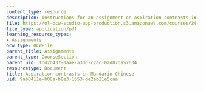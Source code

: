 ```yaml
---
content_type: resource
description: Instructions for an assignment on aspiration contrasts in Mandarin Chinese.
file: https://ol-ocw-studio-app-production.s3.amazonaws.com/courses/24-910-topics-in-linguistic-theory-laboratory-phonology-spring-2007/9ab8411eb08ab8e31653de2ab21e5caa_mandarin.pdf
file_type: application/pdf
learning_resource_types:
- Assignments
ocw_type: OCWFile
parent_title: Assignments
parent_type: CourseSection
parent_uid: fcd2b437-0aae-a3dd-c2ac-02d87da57634
resourcetype: Document
title: Aspiration contrasts in Mandarin Chinese
uid: 9ab8411e-b08a-b8e3-1653-de2ab21e5caa
---
```

